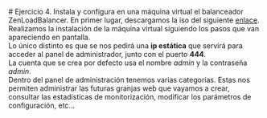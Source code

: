 # Ejercicio 4. Instala y configura en una máquina virtual el balanceador ZenLoadBalancer.
En primer lugar, descargamos la iso del siguiente [enlace](https://sourceforge.net/projects/zenloadbalancer/).  
Realizamos la instalación de la máquina virtual siguiendo los pasos que van apareciendo en pantalla.  
Lo único distinto es que se nos pedirá una **ip estática** que servirá para acceder al panel de administrador, junto con el puerto **444**.  
La cuenta que se crea por defecto usa el nombre *admin* y la contraseña *admin*.  
Dentro del panel de administración tenemos varias categorías. Estas nos permiten administrar las futuras granjas web que vayamos a crear, consultar las estadísticas de monitorización, modificar los parámetros de configuración, etc...
